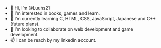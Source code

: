 - 👋 Hi, I’m @Luuhs21
- 👀 I’m interested in books, games and learn.
- 🌱 I’m currently learning C, HTML, CSS, JavaScript, Japanese and C++ (future plans).
- 💞️ I’m looking to collaborate on web development and game development.
- 📫 I can be reach by my linkedin account. 

<!---
Luuhs21/Luuhs21 is a ✨ special ✨ repository because its `README.md` (this file) appears on your GitHub profile.
You can click the Preview link to take a look at your changes.
--->

